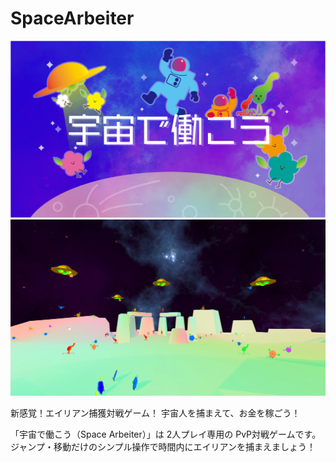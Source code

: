 # SpaceArbeiter

![gazou](./title.png "サンプル")
![gazou](./seisaku2.png "サンプル")

新感覚！エイリアン捕獲対戦ゲーム！
宇宙人を捕まえて、お金を稼ごう！

「宇宙で働こう（Space Arbeiter）」は 2人プレイ専用の PvP対戦ゲームです。
ジャンプ・移動だけのシンプル操作で時間内にエイリアンを捕まえましょう！
